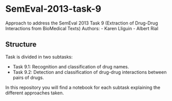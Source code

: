 # SemEval-2013-task-9
Approach to address the SemEval 2013 Task 9 (Extraction of Drug-Drug Interactions from BioMedical Texts)
Authors:
    - Karen Lliguin
    - Albert Rial

## Structure
Task is divided in two subtasks:
- Task 9.1: Recognition and classification of drug names.
- Task 9.2: Detection and classification of drug-drug interactions between pairs of drugs.

In this repository you will find a notebook for each subtask explaining the different approaches taken.
